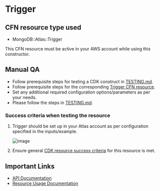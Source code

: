 # Trigger

## CFN resource type used
- MongoDB::Atlas::Trigger

This CFN resource must be active in your AWS account while using this constructor.

## Manual QA
- Follow prerequisite steps for testing a CDK construct in [TESTING.md](../../../TESTING.md).
- Follow prerequisite steps for the corresponding [Trigger CFN resource](../../../../cfn-resources/trigger/test/README.md).
- Set any additional required configuration options/parameters as per your needs.
- Please follow the steps in [TESTING.md](../../../TESTING.md).


### Success criteria when testing the resource
1. Trigger should be set up in your Atlas account as per configuration specified in the inputs/example.

   ![image](https://user-images.githubusercontent.com/122359335/227495196-59063691-c475-449c-b6b1-f206f4404715.png)

2. Ensure general [CDK resource success criteria](../../../TESTING.md#success-criteria-to-be-satisfied-when-testing-a-construct) for this resource is met.

## Important Links
- [API Documentation](https://www.mongodb.com/docs/atlas/app-services/admin/api/v3/#tag/triggers)
- [Resource Usage Documentation](https://www.mongodb.com/docs/atlas/triggers/#service-functions-provide-server-side-logic)